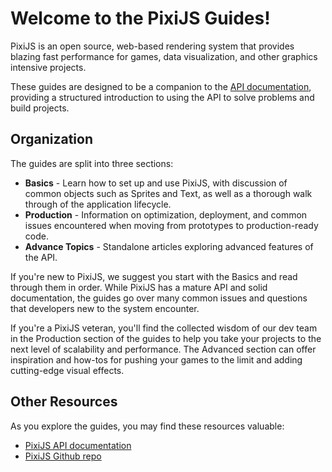 # Welcome to the PixiJS Guides!

PixiJS is an open source, web-based rendering system that provides blazing fast
performance for games, data visualization, and other graphics intensive projects.

These guides are designed to be a companion to the [API documentation](https://pixijs.download/release/docs/index.html), providing a
structured introduction to using the API to solve problems and build projects.

## Organization

The guides are split into three sections:

* **Basics** - Learn how to set up and use PixiJS, with discussion of common objects such as Sprites and Text, as well as a thorough walk through of the application lifecycle.
* **Production** - Information on optimization, deployment, and common issues encountered when moving from prototypes to production-ready code.
* **Advance Topics** - Standalone articles exploring advanced features of the API.

If you're new to PixiJS, we suggest you start with the Basics and read through them in order.  While PixiJS has a mature API and solid documentation, the guides go over many common issues and questions that developers new to the system encounter.

If you're a PixiJS veteran, you'll find the collected wisdom of our dev team in the Production section of the guides to help you take your projects to the next level of scalability and performance.  The Advanced section can offer inspiration and how-tos for pushing your games to the limit and adding cutting-edge visual effects.

## Other Resources

As you explore the guides, you may find these resources valuable:

* [PixiJS API documentation](https://pixijs.download/release/docs/index.html)
* [PixiJS Github repo](https://github.com/pixijs/pixi.js)
